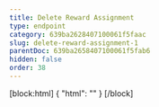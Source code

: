 ```yaml
---
title: Delete Reward Assignment
type: endpoint
category: 639ba2628407100061f5faac
slug: delete-reward-assignment-1
parentDoc: 639ba2658407100061f5fab6
hidden: false
order: 38
---
```

[block:html]
{
  "html": "<style>\n.LanguagePicker-divider { \n  display: none; }\n</style>"
}
[/block]